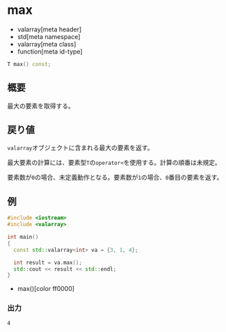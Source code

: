 # max
* valarray[meta header]
* std[meta namespace]
* valarray[meta class]
* function[meta id-type]

```cpp
T max() const;
```

## 概要
最大の要素を取得する。


## 戻り値
`valarray`オブジェクトに含まれる最大の要素を返す。

最大要素の計算には、要素型`T`の`operator<`を使用する。計算の順番は未規定。

要素数が`0`の場合、未定義動作となる。要素数が`1`の場合、`0`番目の要素を返す。


## 例
```cpp example
#include <iostream>
#include <valarray>

int main()
{
  const std::valarray<int> va = {3, 1, 4};

  int result = va.max();
  std::cout << result << std::endl;
}
```
* max()[color ff0000]

### 出力
```
4
```


